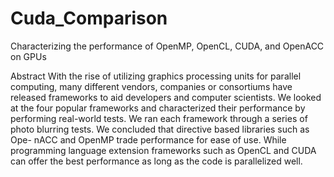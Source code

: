 # Cuda_Comparison
Characterizing the performance of OpenMP, OpenCL, CUDA, and OpenACC on GPUs

Abstract
With the rise of utilizing graphics processing units for parallel computing, many different vendors, companies or consortiums have released frameworks to aid developers and computer scientists. We looked at the four popular frameworks and characterized their performance by performing real-world tests. We ran each framework through a series of photo blurring tests. We concluded that directive based libraries such as Ope- nACC and OpenMP trade performance for ease of use. While programming language extension frameworks such as OpenCL and CUDA can offer the best performance as long as the code is parallelized well.
